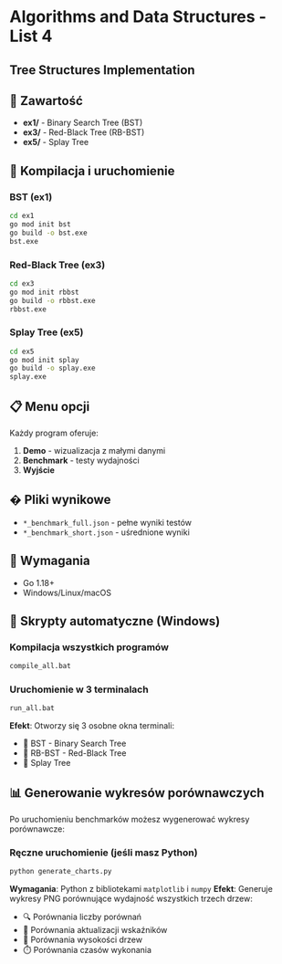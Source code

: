 # Algorithms and Data Structures - List 4
## Tree Structures Implementation

## 🌳 Zawartość
- **ex1/** - Binary Search Tree (BST)
- **ex3/** - Red-Black Tree (RB-BST) 
- **ex5/** - Splay Tree

## 🚀 Kompilacja i uruchomienie

### BST (ex1)
```bash
cd ex1
go mod init bst
go build -o bst.exe
bst.exe
```

### Red-Black Tree (ex3)
```bash
cd ex3
go mod init rbbst
go build -o rbbst.exe
rbbst.exe
```

### Splay Tree (ex5)
```bash
cd ex5
go mod init splay
go build -o splay.exe
splay.exe
```

## 📋 Menu opcji
Każdy program oferuje:
1. **Demo** - wizualizacja z małymi danymi
2. **Benchmark** - testy wydajności
3. **Wyjście**

## � Pliki wynikowe
- `*_benchmark_full.json` - pełne wyniki testów
- `*_benchmark_short.json` - uśrednione wyniki

## 🔧 Wymagania
- Go 1.18+
- Windows/Linux/macOS

## 🚀 Skrypty automatyczne (Windows)

### Kompilacja wszystkich programów
```bash
compile_all.bat
```

### Uruchomienie w 3 terminalach
```bash
run_all.bat
```

**Efekt**: Otworzy się 3 osobne okna terminali:
- 🌲 BST - Binary Search Tree  
- 🔴 RB-BST - Red-Black Tree
- 🔄 Splay Tree

## 📊 Generowanie wykresów porównawczych

Po uruchomieniu benchmarków możesz wygenerować wykresy porównawcze:

### Ręczne uruchomienie (jeśli masz Python)
```bash
python generate_charts.py
```

**Wymagania**: Python z bibliotekami `matplotlib` i `numpy`
**Efekt**: Generuje wykresy PNG porównujące wydajność wszystkich trzech drzew:
- 🔍 Porównania liczby porównań
- 🔗 Porównania aktualizacji wskaźników  
- 🌳 Porównania wysokości drzew
- ⏱️ Porównania czasów wykonania
